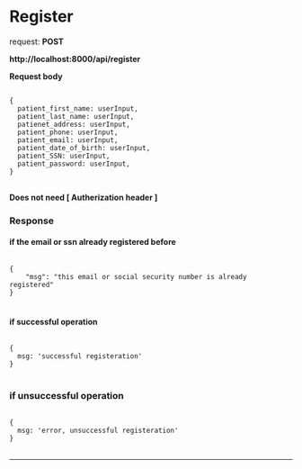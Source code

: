 # Register

request: <strong> POST </strong>

<strong>
   <a>http://localhost:8000/api/register</a>
</strong>

<strong> Request body </strong>

<pre>
<code>
{
  patient_first_name: userInput,
  patient_last_name: userInput,
  patienet_address: userInput,
  patient_phone: userInput,
  patient_email: userInput,
  patient_date_of_birth: userInput,
  patient_SSN: userInput,
  patient_password: userInput,
}
</code>
</pre>

<strong> Does not need [ Autherization header ]  </strong>

### Response 

#### if the email or ssn already registered before 
<pre>
<code>
{
    "msg": "this email or social security number is already registered"
}
</code>
</pre>

#### if successful operation
<pre>
<code>
{
  msg: 'successful registeration'
}
</code>
</pre>

### if unsuccessful operation
<pre>
<code>
{
  msg: 'error, unsuccessful registeration'
}
</code>
</pre>

<hr/>

